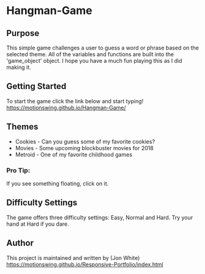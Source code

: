 # Hangman-Game

## Purpose

This simple game challenges a user to guess a word or phrase based on the selected theme. All of the variables and functions are built into the 'game_object' object. I hope you have a much fun playing this as I did making it.


## Getting Started

To start the game click the link below and start typing!
https://motionswing.github.io/Hangman-Game/

## Themes

* Cookies - Can you guess some of my favorite cookies?
* Movies - Some upcoming blockbuster movies for 2018
* Metroid - One of my favorite childhood games 

### Pro Tip:
If you see something floating, click on it.

## Difficulty Settings

The game offers three difficulty settings: Easy, Normal and Hard. Try your hand at Hard if you dare.


## Author

This project is maintained and written by 
(Jon White) https://motionswing.github.io/Responsive-Portfolio/index.html